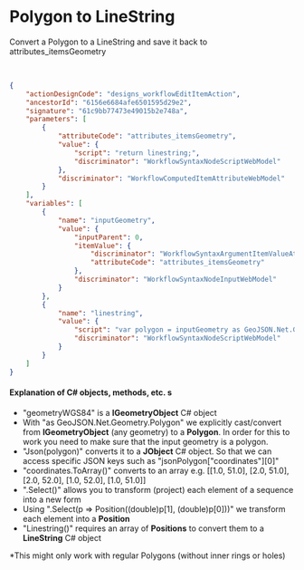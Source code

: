 # Polygon to LineString

Convert a Polygon to a LineString and save it back to attributes_itemsGeometry

<br/>

```json
{
    "actionDesignCode": "designs_workflowEditItemAction",
    "ancestorId": "6156e6684afe6501595d29e2",
    "signature": "61c9bb77473e49015b2e748a",
    "parameters": [
        {
            "attributeCode": "attributes_itemsGeometry",
            "value": {
                "script": "return linestring;",
                "discriminator": "WorkflowSyntaxNodeScriptWebModel"
            },
            "discriminator": "WorkflowComputedItemAttributeWebModel"
        }
    ],
    "variables": [
        {
            "name": "inputGeometry",
            "value": {
                "inputParent": 0,
                "itemValue": {
                    "discriminator": "WorkflowSyntaxArgumentItemValueAttributeWebModel",
                    "attributeCode": "attributes_itemsGeometry"
                },
                "discriminator": "WorkflowSyntaxNodeInputWebModel"
            }
        },
        {
            "name": "linestring",
            "value": {
                "script": "var polygon = inputGeometry as GeoJSON.Net.Geometry.Polygon; var jsonPolygon = Json(polygon); var coordinates = jsonPolygon[\"coordinates\"][0]; var coordinatesArray = coordinates.ToArray(); var positions = coordinatesArray.Select(p => Position((double)p[1], (double)p[0])); var linestring = LineString(positions.ToArray()); return linestring ;",
                "discriminator": "WorkflowSyntaxNodeScriptWebModel"
            }
        }
    ]
}
```
#### Explanation of C# objects, methods, etc. s
- "geometryWGS84" is a **IGeometryObject** C# object
- With "as GeoJSON.Net.Geometry.Polygon" we explicitly cast/convert from **IGeometryObject** (any geometry) to a **Polygon**.
In order for this to work you need to make sure that the input geometry is a polygon.
- "Json(polygon)" converts it to a **JObject** C# object. So that we can access specific JSON keys such as "jsonPolygon[\"coordinates\"][0]"
- "coordinates.ToArray()" converts to an array e.g. [[1.0, 51.0], [2.0, 51.0], [2.0, 52.0], [1.0, 52.0], [1.0, 51.0]]
- ".Select()" allows you to transform (project) each element of a sequence into a new form
- Using ".Select(p => Position((double)p[1], (double)p[0]))" we transform each element into a **Position**
- "Linestring()" requires an array of **Positions** to convert them to a **LineString** C# object

*This might only work with regular Polygons (without inner rings or holes)
